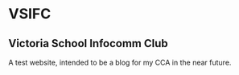 # VSIFC

## Victoria School Infocomm Club
A test website, intended to be a blog for my CCA in the near future.
